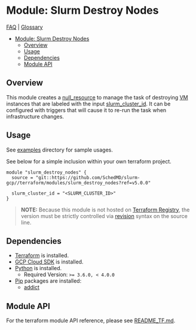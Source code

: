# Module: Slurm Destroy Nodes

[FAQ](../../../docs/faq.md) | [Glossary](../../../docs/glossary.md)

<!-- mdformat-toc start --slug=github --no-anchors --maxlevel=6 --minlevel=1 -->

- [Module: Slurm Destroy Nodes](#module-slurm-destroy-nodes)
  - [Overview](#overview)
  - [Usage](#usage)
  - [Dependencies](#dependencies)
  - [Module API](#module-api)

<!-- mdformat-toc end -->

## Overview

This module creates a
[null_resource](https://registry.terraform.io/providers/hashicorp/null/latest/docs/resources/resource)
to manage the task of destroying [VM](../../../docs/glossary.md#vm) instances
that are labeled with the input [slurm_cluster_id](./README_TF.md#inputs). It
can be configured with triggers that will cause it to re-run the task when
infrastructure changes.

## Usage

See [examples](../../examples/slurm_destroy_nodes/) directory for sample usages.

See below for a simple inclusion within your own terraform project.

```hcl
module "slurm_destroy_nodes" {
  source = "git::https://github.com/SchedMD/slurm-gcp//terraform/modules/slurm_destroy_nodes?ref=v5.0.0"

  slurm_cluster_id = "<SLURM_CLUSTER_ID>"
}
```

> **NOTE:** Because this module is not hosted on
> [Terraform Registry](../../../docs/glossary.md#terraform-registry), the
> version must be strictly controlled via
> [revision](https://www.terraform.io/language/modules/sources#selecting-a-revision)
> syntax on the source line.

## Dependencies

- [Terraform](https://www.terraform.io/downloads.html) is installed.
- [GCP Cloud SDK](https://cloud.google.com/sdk/downloads) is installed.
- [Python](../../../docs/glossary.md#python) is installed.
  - Required Version: `>= 3.6.0, < 4.0.0`
- [Pip](../../../docs/glossary.md#pip) packages are installed:
  - [addict](https://pypi.org/project/addict/)

## Module API

For the terraform module API reference, please see
[README_TF.md](./README_TF.md).
